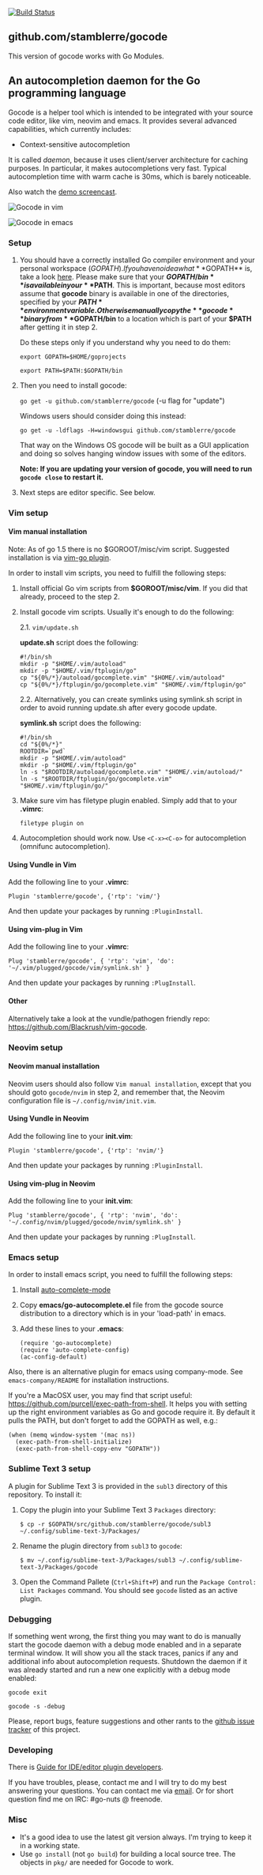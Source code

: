 [![Build Status](https://travis-ci.org/stamblerre/gocode.svg?branch=master)](https://travis-ci.org/stamblerre/gocode)

## github.com/stamblerre/gocode

This version of gocode works with Go Modules.

## An autocompletion daemon for the Go programming language

Gocode is a helper tool which is intended to be integrated with your source code editor, like vim, neovim and emacs. It provides several advanced capabilities, which currently includes:

 - Context-sensitive autocompletion

It is called *daemon*, because it uses client/server architecture for caching purposes. In particular, it makes autocompletions very fast. Typical autocompletion time with warm cache is 30ms, which is barely noticeable.

Also watch the [demo screencast](http://nosmileface.ru/images/gocode-demo.swf).

![Gocode in vim](http://nosmileface.ru/images/gocode-screenshot.png)

![Gocode in emacs](http://nosmileface.ru/images/emacs-gocode.png)

### Setup

 1. You should have a correctly installed Go compiler environment and your personal workspace ($GOPATH). If you have no idea what **$GOPATH** is, take a look [here](http://golang.org/doc/code.html). Please make sure that your **$GOPATH/bin** is available in your **$PATH**. This is important, because most editors assume that **gocode** binary is available in one of the directories, specified by your **$PATH** environment variable. Otherwise manually copy the **gocode** binary from **$GOPATH/bin** to a location which is part of your **$PATH** after getting it in step 2.

    Do these steps only if you understand why you need to do them:

    `export GOPATH=$HOME/goprojects`

    `export PATH=$PATH:$GOPATH/bin`

 2. Then you need to install gocode:

    `go get -u github.com/stamblerre/gocode` (-u flag for "update")

    Windows users should consider doing this instead:

    `go get -u -ldflags -H=windowsgui github.com/stamblerre/gocode`

    That way on the Windows OS gocode will be built as a GUI application and doing so solves hanging window issues with some of the editors.
    
    **Note: If you are updating your version of gocode, you will need to run `gocode close` to restart it.**

 3. Next steps are editor specific. See below.

### Vim setup

#### Vim manual installation

Note: As of go 1.5 there is no $GOROOT/misc/vim script. Suggested installation is via [vim-go plugin](https://github.com/fatih/vim-go).

In order to install vim scripts, you need to fulfill the following steps:

 1. Install official Go vim scripts from **$GOROOT/misc/vim**. If you did that already, proceed to the step 2.

 2. Install gocode vim scripts. Usually it's enough to do the following:

    2.1. `vim/update.sh`

    **update.sh** script does the following:

		#!/bin/sh
		mkdir -p "$HOME/.vim/autoload"
		mkdir -p "$HOME/.vim/ftplugin/go"
		cp "${0%/*}/autoload/gocomplete.vim" "$HOME/.vim/autoload"
		cp "${0%/*}/ftplugin/go/gocomplete.vim" "$HOME/.vim/ftplugin/go"

    2.2. Alternatively, you can create symlinks using symlink.sh script in order to avoid running update.sh after every gocode update.

    **symlink.sh** script does the following:

		#!/bin/sh
		cd "${0%/*}"
		ROOTDIR=`pwd`
		mkdir -p "$HOME/.vim/autoload"
		mkdir -p "$HOME/.vim/ftplugin/go"
		ln -s "$ROOTDIR/autoload/gocomplete.vim" "$HOME/.vim/autoload/"
		ln -s "$ROOTDIR/ftplugin/go/gocomplete.vim" "$HOME/.vim/ftplugin/go/"

 3. Make sure vim has filetype plugin enabled. Simply add that to your **.vimrc**:

    `filetype plugin on`

 4. Autocompletion should work now. Use `<C-x><C-o>` for autocompletion (omnifunc autocompletion).

#### Using Vundle in Vim

Add the following line to your **.vimrc**:

`Plugin 'stamblerre/gocode', {'rtp': 'vim/'}`

And then update your packages by running `:PluginInstall`.

#### Using vim-plug in Vim

Add the following line to your **.vimrc**:

`Plug 'stamblerre/gocode', { 'rtp': 'vim', 'do': '~/.vim/plugged/gocode/vim/symlink.sh' }`

And then update your packages by running `:PlugInstall`.

#### Other

Alternatively take a look at the vundle/pathogen friendly repo: https://github.com/Blackrush/vim-gocode.

### Neovim setup
#### Neovim manual installation

 Neovim users should also follow `Vim manual installation`, except that you should goto `gocode/nvim` in step 2, and remember that, the Neovim configuration file is `~/.config/nvim/init.vim`.

#### Using Vundle in Neovim

Add the following line to your **init.vim**:

`Plugin 'stamblerre/gocode', {'rtp': 'nvim/'}`

And then update your packages by running `:PluginInstall`.

#### Using vim-plug in Neovim

Add the following line to your **init.vim**:

`Plug 'stamblerre/gocode', { 'rtp': 'nvim', 'do': '~/.config/nvim/plugged/gocode/nvim/symlink.sh' }`

And then update your packages by running `:PlugInstall`.

### Emacs setup

In order to install emacs script, you need to fulfill the following steps:

 1. Install [auto-complete-mode](http://www.emacswiki.org/emacs/AutoComplete)

 2. Copy **emacs/go-autocomplete.el** file from the gocode source distribution to a directory which is in your 'load-path' in emacs.

 3. Add these lines to your **.emacs**:

 		(require 'go-autocomplete)
		(require 'auto-complete-config)
		(ac-config-default)

Also, there is an alternative plugin for emacs using company-mode. See `emacs-company/README` for installation instructions.

If you're a MacOSX user, you may find that script useful: https://github.com/purcell/exec-path-from-shell. It helps you with setting up the right environment variables as Go and gocode require it. By default it pulls the PATH, but don't forget to add the GOPATH as well, e.g.:

```
(when (memq window-system '(mac ns))
  (exec-path-from-shell-initialize)
  (exec-path-from-shell-copy-env "GOPATH"))
```

### Sublime Text 3 setup

A plugin for Sublime Text 3 is provided in the `subl3` directory of this repository. To install it:

 1. Copy the plugin into your Sublime Text 3 `Packages` directory:

		$ cp -r $GOPATH/src/github.com/stamblerre/gocode/subl3 ~/.config/sublime-text-3/Packages/

 2. Rename the plugin directory from `subl3` to `gocode`:

		$ mv ~/.config/sublime-text-3/Packages/subl3 ~/.config/sublime-text-3/Packages/gocode

 3. Open the Command Pallete (`Ctrl+Shift+P`) and run the `Package Control: List Packages` command. You should see `gocode` listed as an active plugin.

### Debugging

If something went wrong, the first thing you may want to do is manually start the gocode daemon with a debug mode enabled and in a separate terminal window. It will show you all the stack traces, panics if any and additional info about autocompletion requests. Shutdown the daemon if it was already started and run a new one explicitly with a debug mode enabled:

`gocode exit`

`gocode -s -debug`

Please, report bugs, feature suggestions and other rants to the [github issue tracker](http://github.com/stamblerre/gocode/issues) of this project.

### Developing

There is [Guide for IDE/editor plugin developers](docs/IDE_integration.md).

If you have troubles, please, contact me and I will try to do my best answering your questions. You can contact me via <a href="mailto:no.smile.face@gmail.com">email</a>. Or for short question find me on IRC: #go-nuts @ freenode.

### Misc

 - It's a good idea to use the latest git version always. I'm trying to keep it in a working state.
 - Use `go install` (not `go build`) for building a local source tree. The objects in `pkg/` are needed for Gocode to work.
